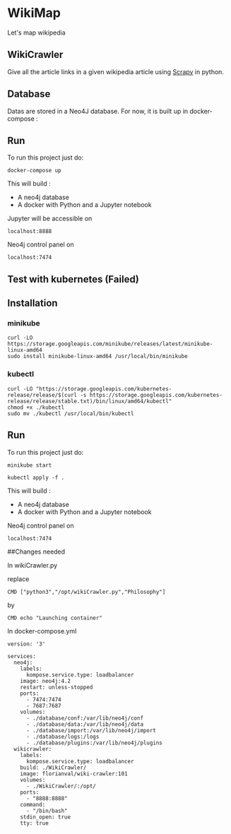 # WikiMap
Let's map wikipedia

## WikiCrawler
Give all the article links in a given wikipedia article using [Scrapy](https://scrapy.org/) in python.

## Database

Datas are stored in a Neo4J database. For now, it is built up in docker-compose :

## Run
To run this project just do:

```
docker-compose up
```
This will build :
- A neo4j database
- A docker with Python and a Jupyter notebook

Jupyter will be accessible on
```
localhost:8888
```
Neo4j control panel on
```
localhost:7474
```

## Test with kubernetes (Failed)

## Installation

### minikube
```
curl -LO https://storage.googleapis.com/minikube/releases/latest/minikube-linux-amd64
sudo install minikube-linux-amd64 /usr/local/bin/minikube
```
### kubectl
```
curl -LO "https://storage.googleapis.com/kubernetes-release/release/$(curl -s https://storage.googleapis.com/kubernetes-release/release/stable.txt)/bin/linux/amd64/kubectl"
chmod +x ./kubectl
sudo mv ./kubectl /usr/local/bin/kubectl
```
## Run
To run this project just do:
```
minikube start
```
```
kubectl apply -f .
```
This will build :
- A neo4j database
- A docker with Python and a Jupyter notebook

Neo4j control panel on
```
localhost:7474
```

##Changes needed

In wikiCrawler.py

replace
```
CMD ["python3","/opt/wikiCrawler.py","Philosophy"]
```
by
```
CMD echo "Launching container"
```

In docker-compose.yml
```
version: '3'

services:
  neo4j:
    labels:
      kompose.service.type: loadbalancer
    image: neo4j:4.2
    restart: unless-stopped
    ports:
      - 7474:7474
      - 7687:7687
    volumes:
      - ./database/conf:/var/lib/neo4j/conf
      - ./database/data:/var/lib/neo4j/data
      - ./database/import:/var/lib/neo4j/import
      - ./database/logs:/logs
      - ./database/plugins:/var/lib/neo4j/plugins
  wikicrawler:
    labels:
      kompose.service.type: loadbalancer
    build: ./WikiCrawler/
    image: florianval/wiki-crawler:101
    volumes:
      - ./WikiCrawler/:/opt/
    ports:
      - "8888:8888"
    command:
      - "/bin/bash"
    stdin_open: true
    tty: true
